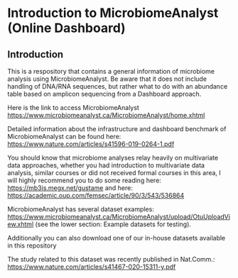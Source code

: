 # Introduction to MicrobiomeAnalyst (Online Dashboard)

## Introduction

This is a respository that contains a general information of microbiome analysis using MicrobiomeAnalyst. Be aware that it does not include handling of DNA/RNA sequences, but rather what to do with an abundance table based on amplicon sequencing from a Dashboard approach.

Here is the link to access MicrobiomeAnalyst https://www.microbiomeanalyst.ca/MicrobiomeAnalyst/home.xhtml 

Detailed information about the infrastructure and dashboard benchmark of MicrobiomeAnalyst can be found here: https://www.nature.com/articles/s41596-019-0264-1.pdf

You should know that microbiome analyses relay heavily on multivariate data approaches, whether you had introduction to multivariate data analysis, similar courses or did not received formal courses in this area, I will highly recommend you to do some reading here: https://mb3is.megx.net/gustame and here: https://academic.oup.com/femsec/article/90/3/543/536864 


MicrobiomeAnalyst has several dataset examples: https://www.microbiomeanalyst.ca/MicrobiomeAnalyst/upload/OtuUploadView.xhtml (see the lower section: Example datasets for testing).

Additionally you can also download one of our in-house datasets available in this repository

The study related to this dataset was recently published in Nat.Comm.: https://www.nature.com/articles/s41467-020-15311-y.pdf
    









